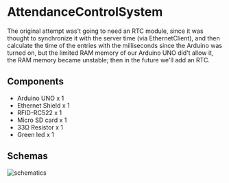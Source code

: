 # AttendanceControlSystem

The original attempt was't going to need an RTC module, since it was thought to synchronize it with the server time (via EthernetClient), 
and then calculate the time of the entries with the milliseconds since the Arduino was turned on, but the limited RAM memory of our 
Arduino UNO did't allow it, the RAM memory became unstable; then in the future we'll add an RTC.

## Components

- Arduino UNO x 1
- Ethernet Shield x 1
- RFID-RC522 x 1
- Micro SD card x 1
- 33Ω Resistor x 1
- Green led x 1

## Schemas

![schematics](https://raw.githubusercontent.com/rad8329/AttendanceControlSystem/master/embedded/schematics/fritzing_bb.png)


